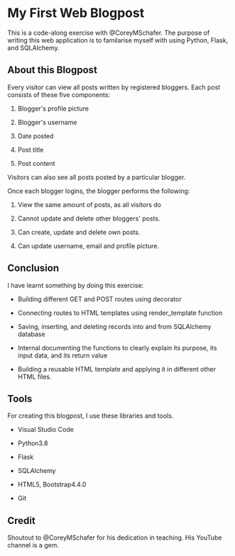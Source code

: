 # My First Web Blogpost

This is a code-along exercise with @CoreyMSchafer. The purpose of writing this web application is to familarise myself with using Python, Flask, and SQLAlchemy.


## About this Blogpost

Every visitor can view all posts written by registered bloggers. Each post consists of these five components:

1. Blogger's profile picture

2. Blogger's username

3. Date posted

4. Post title

5. Post content

Visitors can also see all posts posted by a particular blogger.

Once each blogger logins, the blogger performs the following:

1. View the same amount of posts, as all visitors do

2. Cannot update and delete other bloggers' posts.

3. Can create, update and delete own posts.

4. Can update username, email and profile picture.

## Conclusion

I have learnt something by doing this exercise:

* Building different GET and POST routes using decorator

* Connecting routes to HTML templates using render_template function

* Saving, inserting, and deleting records into and from SQLAlchemy database

* Internal documenting the functions to clearly explain its purpose, its input data, and its return value

* Building a reusable HTML template and applying it in different other HTML files.

## Tools

For creating this blogpost, I use these libraries and tools.

* Visual Studio Code

* Python3.8

* Flask

* SQLAlchemy

* HTML5, Bootstrap4.4.0

* Git

## Credit

Shoutout to @CoreyMSchafer for his dedication in teaching. His YouTube channel is a gem.